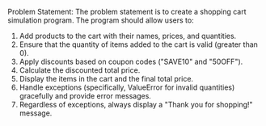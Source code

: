 Problem Statement:
The problem statement is to create a shopping cart simulation program. The program should allow users to:
1. Add products to the cart with their names, prices, and quantities.
2. Ensure that the quantity of items added to the cart is valid (greater than 0).
3. Apply discounts based on coupon codes ("SAVE10" and "50OFF").
4. Calculate the discounted total price.
5. Display the items in the cart and the final total price.
6. Handle exceptions (specifically, ValueError for invalid quantities) gracefully and provide error messages.
7. Regardless of exceptions, always display a "Thank you for shopping!" message.
